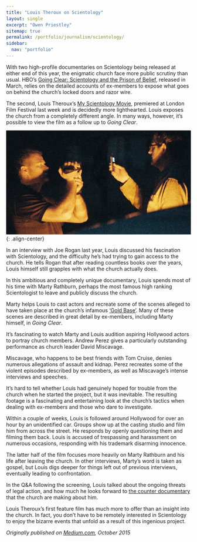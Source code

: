 ```yaml
---
title: "Louis Theroux on Scientology"
layout: single
excerpt: "Owen Priestley"
sitemap: true
permalink: /portfolio/journalism/scientology/
sidebar:
  nav: "portfolio"
---
```

With two high-profile documentaries on Scientology being released at either end of this year, the enigmatic church face more public scrutiny than usual. HBO’s [Going Clear: Scientology and the Prison of Belief](http://www.imdb.com/title/tt4257858/), released in March, relies on the detailed accounts of ex-members to expose what goes on behind the church’s locked doors and razor wire.  

The second, Louis Theroux’s [My Scientology Movie](https://whatson.bfi.org.uk/lff/Online/default.asp?BOparam::WScontent::loadArticle::permalink=myscientologymovie), premiered at London Film Festival last week and is decidedly more lighthearted. Louis exposes the church from a completely different angle. In many ways, however, it’s possible to view the film as a follow up to _Going Clear_.  

![image-center](/images/scientology.jpeg){: .align-center}

In an interview with Joe Rogan last year, Louis discussed his fascination with Scientology, and the difficulty he’s had trying to gain access to the church. He tells Rogan that after reading countless books over the years, Louis himself still grapples with what the church actually does.

In this ambitious and completely unique documentary, Louis spends most of his time with Marty Rathburn, perhaps the most famous high ranking Scientologist to leave and publicly discuss the church.  

Marty helps Louis to cast actors and recreate some of the scenes alleged to have taken place at the church’s infamous [‘Gold Base’](https://en.wikipedia.org/wiki/Gold_Base). Many of these scenes are described in great detail by ex-members, including Marty himself, in _Going Clear_.  

It’s fascinating to watch Marty and Louis audition aspiring Hollywood actors to portray church members. Andrew Perez gives a particularly outstanding performance as church leader David Miscavage.  

Miscavage, who happens to be best friends with Tom Cruise, denies numerous allegations of assault and kidnap. Perez recreates some of the violent episodes described by ex-members, as well as Miscavage’s intense interviews and speeches.  

It’s hard to tell whether Louis had genuinely hoped for trouble from the church when he started the project, but it was inevitable. The resulting footage is a fascinating and entertaining look at the church’s tactics when dealing with ex-members and those who dare to investigate.  

Within a couple of weeks, Louis is followed around Hollywood for over an hour by an unidentified car. Groups show up at the casting studio and film him from across the street. He responds by openly questioning them and filming them back. Louis is accused of trespassing and harassment on numerous occasions, responding with his trademark disarming innocence.  

The latter half of the film focuses more heavily on Marty Rathburn and his life after leaving the church. In other interviews, Marty’s word is taken as gospel, but Louis digs deeper for things left out of previous interviews, eventually leading to confrontation.  

In the Q&A following the screening, Louis talked about the ongoing threats of legal action, and how much he looks forward to [the counter documentary](http://www.theguardian.com/film/2015/may/04/counter-documentaries-louis-theroux-church-of-scientology) that the church are making about him.  

Louis Theroux’s first feature film has much more to offer than an insight into the church. In fact, you don’t have to be remotely interested in Scientology to enjoy the bizarre events that unfold as a result of this ingenious project.

_Originally published on [Medium.com](https://medium.com/@owenpriestley/louis-theroux-on-scientology-741cad9ca4ef#.s6qq0jbud), October 2015_